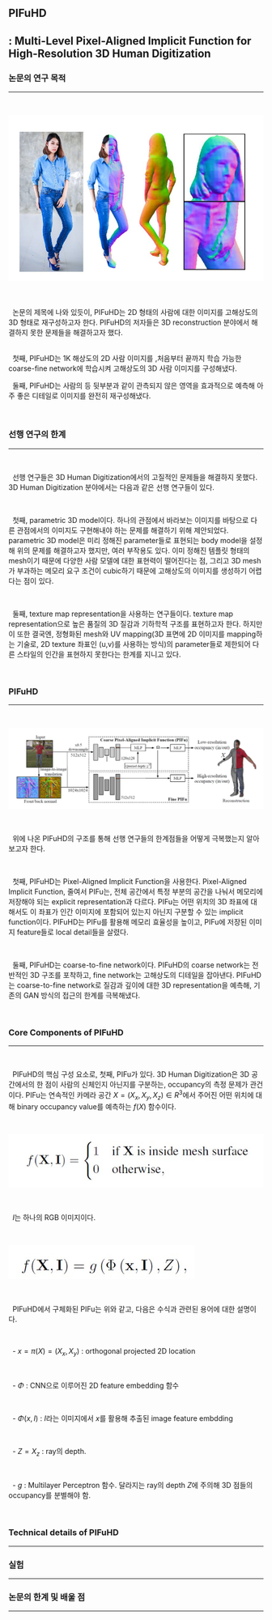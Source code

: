 ## PIFuHD 
## : Multi-Level Pixel-Aligned Implicit Function for High-Resolution 3D Human Digitization 


### 논문의 연구 목적 
---
</br>

![](./img/PIFuHD-1.jpg)

</br>
</br>
&nbsp; 논문의 제목에 나와 있듯이, PIFuHD는 2D 형태의 사람에 대한 이미지를 고해상도의 3D 형태로 재구성하고자 한다. PIFuHD의 저자들은 3D reconstruction 분야에서 해결하지 못한 문제들을 해결하고자 했다.

</br>
</br>

&nbsp;  첫째, PIFuHD는 1K 해상도의 2D 사람 이미지를 ,처음부터 끝까지 학습 가능한 coarse-fine network에 학습시켜 고해상도의 3D 사람 이미지를 구성해냈다.
</br>

&nbsp; 둘째, PIFuHD는 사람의 등 뒷부분과 같이 관측되지 않은 영역을 효과적으로 예측해 아주 좋은 디테일로 이미지를 완전히 재구성해냈다.

</br>

### 선행 연구의 한계
---
</br>

&nbsp; 선행 연구들은 3D Human Digitization에서의 고질적인 문제들을 해결하지 못했다. 3D Human Digitization 분야에서는 다음과 같은 선행 연구들이 있다. 

</br>

&nbsp; 첫째, parametric 3D model이다.  하나의 관점에서 바라보는 이미지를 바탕으로 다른 관점에서의 이미지도 구현해내야 하는 문제를 해결하기 위해 제안되었다. parametric 3D model은 미리 정해진 parameter들로 표현되는 body model을 설정해 위의 문제를 해결하고자 했지만, 여러 부작용도 있다. 이미 정해진 템플릿 형태의 mesh이기 때문에 다양한 사람 모델에 대한 표현력이 떨어진다는 점, 그리고 3D mesh가 부과하는 메모리 요구 조건이 cubic하기 때문에 고해상도의 이미지를 생성하기 어렵다는 점이 있다.

</br>

&nbsp; 둘째, texture map representation을 사용하는 연구들이다. texture map representation으로 높은 품질의 3D 질감과 기하학적 구조를 표현하고자 한다. 하지만 이 또한 결국엔, 정형화된 mesh와 UV  mapping(3D 표면에 2D 이미지를 mapping하는 기술로, 2D texture 좌표인 (u,v)를 사용하는 방식)의 parameter들로 제한되어 다른 스타일의 인간을 표현하지 못한다는 한계를 지니고 있다.

</br>

### PIFuHD
---
</br>

![](./img/PIFuHD-4.jpg)

</br>

&nbsp; 위에 나온 PIFuHD의 구조를 통해 선행 연구들의 한계점들을 어떻게 극복했는지 알아보고자 한다.

</br>

&nbsp; 첫째, PIFuHD는 Pixel-Aligned Implicit Function을 사용한다. Pixel-Aligned Implicit Function, 줄여서 PIFu는,  전체 공간에서 특정 부분의 공간을 나눠서 메모리에 저장해야 되는 explicit representation과 다르다. PIFu는 어떤 위치의 3D 좌표에 대해서도 이 좌표가 인간 이미지에 포함되어 있는지 아닌지 구분할 수 있는 implicit function이다. PIFuHD는 PIFu를 활용해 메모리 효율성을 높이고, PIFu에 저장된 이미지 feature들로 local detail들을 살렸다.

</br>

&nbsp; 둘째, PIFuHD는 coarse-to-fine network이다. PIFuHD의 coarse network는 전반적인 3D 구조를 포착하고, fine network는 고해상도의 디테일을 잡아낸다. PIFuHD는 coarse-to-fine network로 질감과 깊이에 대한 3D representation을 예측해, 기존의 GAN 방식의 접근의 한계를 극복해냈다.

</br>

### Core Components of PIFuHD
---
</br>

&nbsp; PIFuHD의 핵심 구성 요소로, 첫째, PIFu가 있다. 3D Human Digitization은 3D 공간에서의 한 점이 사람의 신체인지 아닌지를 구분하는, occupancy의 측정 문제가 관건이다. PIFu는 연속적인 카메라 공간 $X = (X_x, X_y, X_z) \in R^3$에서 주어진 어떤 위치에 대해 binary occupancy value를 예측하는 $f(X)$ 함수이다. 

</br>

![](./img/PIFuHD-2.jpg)

</br>

&nbsp; $I$는 하나의 RGB 이미지이다. 

</br>

![](./img/PIFuHD-3.jpg)

</br>

&nbsp; PIFuHD에서 구체화된 PIFu는 위와 같고, 다음은 수식과 관련된 용어에 대한 설명이다.

</br>

&nbsp; - $x = \pi(X) = (X_x, X_y)$ : orthogonal projected 2D location

</br>

&nbsp; - $\Phi$  : CNN으로 이루어진 2D feature embedding 함수

</br>

&nbsp; - $\Phi(x,I)$ : $I$라는 이미지에서 $x$를 활용해 추출된 image feature embdding

</br>

&nbsp; - $Z = X_z$ : ray의 depth. 

</br>

&nbsp; - $g$ : Multilayer Perceptron 함수. 달라지는 ray의 depth $Z$에 주의해 3D 점들의 occupancy를 분별해야 함. 

</br>



### Technical details of PIFuHD
---
	
### 실험
---


### 논문의 한계 및 배울 점 
---
